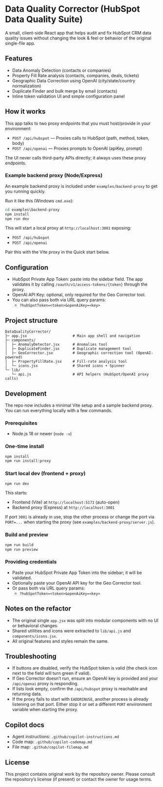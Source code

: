 # Data Quality Corrector (HubSpot Data Quality Suite)

A small, client-side React app that helps audit and fix HubSpot CRM data quality issues without changing the look & feel or behavior of the original single-file app.

## Features
- Data Anomaly Detection (contacts or companies)
- Property Fill Rate analysis (contacts, companies, deals, tickets)
- Geographic Data Correction using OpenAI (city/state/country normalization)
- Duplicate Finder and bulk merge by email (contacts)
- Inline token validation UI and simple configuration panel

## How it works
This app talks to two proxy endpoints that you must host/provide in your environment:
- `POST /api/hubspot` — Proxies calls to HubSpot (path, method, token, body)
- `POST /api/openai` — Proxies prompts to OpenAI (apiKey, prompt)

The UI never calls third-party APIs directly; it always uses these proxy endpoints.

### Example backend proxy (Node/Express)
An example backend proxy is included under `examples/backend-proxy` to get you running quickly.

Run it like this (Windows `cmd.exe`):

```bat
cd examples\backend-proxy
npm install
npm run dev
```

This will start a local proxy at `http://localhost:3001` exposing:
- `POST /api/hubspot`
- `POST /api/openai`

Pair this with the Vite proxy in the Quick start below.

## Configuration
- HubSpot Private App Token: paste into the sidebar field. The app validates it by calling `/oauth/v1/access-tokens/{token}` through the proxy.
- OpenAI API Key: optional, only required for the Geo Corrector tool.
- You can also pass both via URL query params:
  - `?hubSpotToken=<token>&openAiKey=<key>`

## Project structure
```
DataQualityCorrector/
├─ app.jsx                     # Main app shell and navigation
├─ components/
│  ├─ AnomalyDetector.jsx      # Anomalies tool
│  ├─ DuplicateFinder.jsx      # Duplicate management tool
│  ├─ GeoCorrector.jsx         # Geographic correction tool (OpenAI-powered)
│  ├─ PropertyFillRate.jsx     # Fill-rate analysis tool
│  └─ icons.jsx                # Shared icons + Spinner
└─ lib/
   └─ api.js                   # API helpers (HubSpot/OpenAI proxy calls)
```

## Development
The repo now includes a minimal Vite setup and a sample backend proxy. You can run everything locally with a few commands.

### Prerequisites
- Node.js 18 or newer (`node -v`)

### One-time install
```bat
npm install
npm run install:proxy
```

### Start local dev (frontend + proxy)
```bat
npm run dev
```

This starts:
- Frontend (Vite) at `http://localhost:5173` (auto-open)
- Backend proxy (Express) at `http://localhost:3001`

If port `3001` is already in use, stop the other process or change the port via `PORT=...` when starting the proxy (see `examples/backend-proxy/server.js`).

### Build and preview
```bat
npm run build
npm run preview
```

### Providing credentials
- Paste your HubSpot Private App Token into the sidebar; it will be validated.
- Optionally paste your OpenAI API key for the Geo Corrector tool.
- Or pass both via URL query params:
  - `?hubSpotToken=<token>&openAiKey=<key>`

## Notes on the refactor
- The original single `app.jsx` was split into modular components with no UI or behavioral changes.
- Shared utilities and icons were extracted to `lib/api.js` and `components/icons.jsx`.
- All original features and styles remain the same.

## Troubleshooting
- If buttons are disabled, verify the HubSpot token is valid (the check icon next to the field will turn green if valid).
- If Geo Corrector doesn’t run, ensure an OpenAI key is provided and your `/api/openai` proxy is responding.
- If lists look empty, confirm the `/api/hubspot` proxy is reachable and returning data.
 - If the proxy fails to start with `EADDRINUSE`, another process is already listening on that port. Either stop it or set a different `PORT` environment variable when starting the proxy.

## Copilot docs
- Agent instructions: `.github/copilot-instructions.md`
- Code map: `.github/copilot-codemap.md`
- File map: `.github/copilot-filemap.md`

## License
This project contains original work by the repository owner. Please consult the repository’s license (if present) or contact the owner for usage terms.
